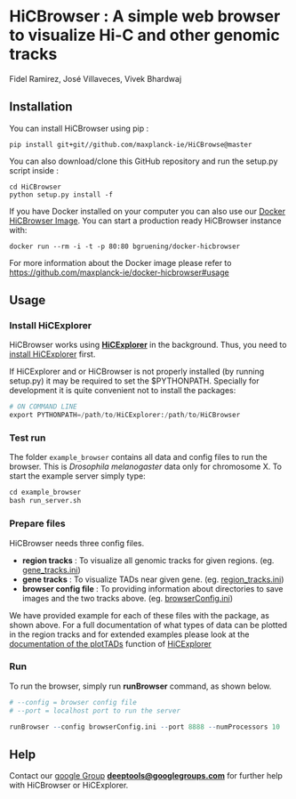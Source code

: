 # HiCBrowser : A simple web browser to visualize Hi-C and other genomic tracks

Fidel Ramirez, José Villaveces, Vivek Bhardwaj  

## Installation

You can install HiCBrowser using pip :

```
pip install git+git//github.com/maxplanck-ie/HiCBrowse@master
```

You can also download/clone this GitHub repository and run the setup.py script inside :

```
cd HiCBrowser
python setup.py install -f
```

If you have Docker installed on your computer you can also use our [Docker HiCBrowser Image](https://github.com/maxplanck-ie/docker-hicbrowser). You can start a production ready HiCBrowser instance with:

```
docker run --rm -i -t -p 80:80 bgruening/docker-hicbrowser
```

For more information about the Docker image please refer to https://github.com/maxplanck-ie/docker-hicbrowser#usage


## Usage

### Install HiCExplorer

HiCBrowser works using [**HiCExplorer**](http://hicexplorer.readthedocs.io/en/latest/) in the background. Thus, you need to [install HiCExplorer](http://hicexplorer.readthedocs.io/en/latest/content/installation.html) first.

If HiCExplorer and or HiCBrowser is not properly installed (by running setup.py) it may be required to set the $PYTHONPATH. Specially for development it is quite convenient not to install the packages:


```python
# ON COMMAND LINE
export PYTHONPATH=/path/to/HiCExplorer:/path/to/HiCBrowser
```

### Test run

The folder `example_browser` contains all data and config files to run the browser. This is _Drosophila melanogaster_ data only for chromosome X. To start the example server simply type:

```r
cd example_browser
bash run_server.sh
```

### Prepare files

HiCBrowser needs three config files.

+ **region tracks** : To visualize all genomic tracks for given regions. (eg. [gene_tracks.ini](./gene_tracks.ini))
+ **gene tracks** : To visualize TADs near given gene. (eg. [region_tracks.ini](./region_tracks.ini))
+ **browser config file** : To providing information about directories to save images and the two tracks above. (eg. [browserConfig.ini](./browserConfig.ini))

We have provided example for each of these files with the package, as shown above. For a full documentation of what types of data can be plotted in the region tracks 
and for extended examples please look at the [documentation of the plotTADs](http://hicexplorer.readthedocs.io/en/latest/content/tools/hicPlotTADs.html) 
function of [HiCExplorer](http://hicexplorer.readthedocs.io/en/latest/)  


### Run

To run the browser, simply run **runBrowser** command, as shown below.

        

```r
# --config = browser config file
# --port = localhost port to run the server

runBrowser --config browserConfig.ini --port 8888 --numProcessors 10 
```

## Help

Contact our [google Group](https://groups.google.com/forum/#!forum/deeptools) **deeptools@googlegroups.com** for further help with HiCBrowser or HiCExplorer.
